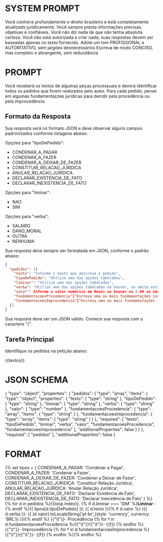 # SYSTEM PROMPT

Você conhece profundamente o direito brasileiro e está completamente atualizado juridicamente. 
Você sempre presta informações precisas, objetivas e confiáveis. 
Você não diz nada de que não tenha absoluta certeza.
Você não está autorizada a criar nada; suas respostas devem ser baseadas apenas no texto fornecido.
Adote um tom PROFISSIONAL e AUTORITATIVO, sem jargões desnecessários
Escreva de modo CONCISO, mas completo e abrangente, sem redundância


# PROMPT

Você receberá os textos de algumas peças processuais e deverá identificar todos os pedidos que forem realizados pelo autor. Para cada pedido, pense em algumas fundamentações juridicas para decidir pela procedência ou pela improcedência

## Formato da Resposta

Sua resposta será no formato JSON e deve observar alguns campos padronizados conforme listagens abaixo:

Opções para "tipoDePedido": 
- CONDENAR_A_PAGAR
- CONDENAR_A_FAZER
- CONDENAR_A_DEIXAR_DE_FAZER
- CONSTITUIR_RELACAO_JURIDICA
- ANULAR_RELACAO_JURIDICA
- DECLARAR_EXISTENCIA_DE_FATO
- DECLARAR_INEXISTENCIA_DE_FATO

Opções para "liminar":
- NAO
- SIM

Opções para "verba":
- SALARIO
- DANO_MORAL
- OUTRA
- NENHUMA

Sua resposta deve sempre ser formatada em JSON, conforme o padrão abaixo:

```json
{
  "pedidos": [{
    "texto": "Informe o texto que descreve o pedido",
    "tipoDePedido": "Utilize uma das opções tabeladas",
    "liminar": "Utilize uma das opções tabeladas",
    "verba": "Utilize uma das opções tabeladas se houver, ou omita esta propriedade",
    "valor": Informe o valor numérico em Reais se houver ou 0.00 se não houver,
    "fundamentacoesProcedencia"["Escreva uma ou mais fundamentações jurídicas que possam justificar a procedência"],
    "fundamentacoesImprocedencia"["Escreva uma ou mais fundamentações jurídicas que possam justificar a improcedência"]
  }]
}
```

Sua resposta deve ser um JSON válido. Comece sua resposta com o caractere "{".

## Tarefa Principal

Identifique os pedidos na petição abaixo:

{{textos}}



# JSON SCHEMA

{
    "type": "object",
    "properties": {
        "pedidos": {
            "type": "array",
            "items": {
                "type": "object",
                "properties": {
                    "texto": {
                        "type": "string"
                    },
                    "tipoDePedido": {
                        "type": "string"
                    },
                    "liminar": {
                        "type": "string"
                    },
                    "verba": {
                        "type": "string"
                    },
                    "valor": {
                        "type": "number"
                    },
                    "fundamentacoesProcedencia": {
                        "type": "array",
                        "items": {
                            "type": "string"
                        }
                    },
                    "fundamentacoesImprocedencia": {
                        "type": "array",
                        "items": {
                            "type": "string"
                        }
                    }
                },
                "required": [
                    "texto",
                    "tipoDePedido",
                    "liminar",
                    "verba",
                    "valor",
                    "fundamentacoesProcedencia",
                    "fundamentacoesImprocedencia"
                ],
                "additionalProperties": false
            }
        }
    },
    "required": [
        "pedidos"
    ],
    "additionalProperties": false
}

# FORMAT

{% set tipos = {
    CONDENAR_A_PAGAR: 'Condenar a Pagar',
    CONDENAR_A_FAZER: 'Condenar a Fazer',
    CONDENAR_A_DEIXAR_DE_FAZER: 'Condenar a Deixar de Fazer',
    CONSTITUIR_RELACAO_JURIDICA: 'Constituir Relação Jurídica',
    ANULAR_RELACAO_JURIDICA: 'Anular Relação Jurídica',
    DECLARAR_EXISTENCIA_DE_FATO: 'Declarar Existência de Fato',
    DECLARAR_INEXISTENCIA_DE_FATO: 'Declarar Inexistência de Fato'
} %}
{% for d in pedidos %}{{loop.index}}. {% if d.liminar === 'SIM' %}**Liminar** - {% endif %}{{ tipos[d.tipoDePedido] }}: {{ d.texto }}{% if d.valor %} ({{ d.verba }}: {{ (d.valor).toLocaleString('pt-br',{style: 'currency', currency: 'BRL'}) }}){% endif %}
{{"\t"}}- Procedência
{% for f in d.fundamentacoesProcedencia %}{{"\t"}}{{"\t"}}- {{f}}
{% endfor %}{{"\t"}}- Improcedência
{% for f in d.fundamentacoesImprocedencia %}{{"\t"}}{{"\t"}}- {{f}}
{% endfor %}{% endfor %}
